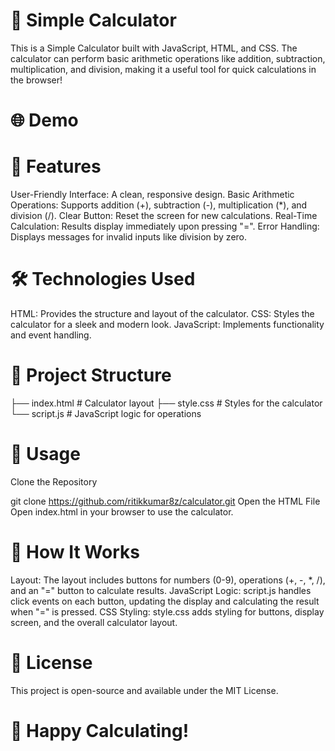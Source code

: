 # 🧮 Simple Calculator
This is a Simple Calculator built with JavaScript, HTML, and CSS. The calculator can perform basic arithmetic operations like addition, subtraction, multiplication, 
and division, making it a useful tool for quick calculations in the browser! 
  
# 🌐 Demo    
  
# 🎨 Features 
User-Friendly Interface: A clean, responsive design.
Basic Arithmetic Operations: Supports addition (+), subtraction (-), multiplication (*), and division (/).
Clear Button: Reset the screen for new calculations.
Real-Time Calculation: Results display immediately upon pressing "=". 
Error Handling: Displays messages for invalid inputs like division by zero.


# 🛠️ Technologies Used
HTML: Provides the structure and layout of the calculator.
CSS: Styles the calculator for a sleek and modern look.
JavaScript: Implements functionality and event handling.


# 📂 Project Structure

├── index.html       # Calculator layout
├── style.css        # Styles for the calculator
└── script.js        # JavaScript logic for operations

 
# 🚀 Usage
Clone the Repository
 

git clone https://github.com/ritikkumar8z/calculator.git
Open the HTML File Open index.html in your browser to use the calculator.

# 📌 How It Works
Layout: The layout includes buttons for numbers (0-9), operations (+, -, *, /), and an "=" button to calculate results.
JavaScript Logic: script.js handles click events on each button, updating the display and calculating the result when "=" is pressed.
CSS Styling: style.css adds styling for buttons, display screen, and the overall calculator layout.


# 📄 License
This project is open-source and available under the MIT License.

# 🎉 Happy Calculating!

